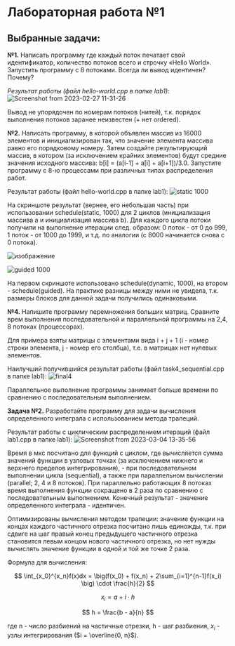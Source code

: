 # Лабораторная работа №1
## Выбранные задачи:
<b>№1.</b> Написать программу где каждый поток печатает свой идентификатор, количество потоков всего и строчку «Hello World». Запустить программу с 8 потоками. Всегда ли вывод идентичен? Почему? 

<i>Результат работы (файл hello-world.cpp в папке lab1)</i>:
![Screenshot from 2023-02-27 11-31-26](https://user-images.githubusercontent.com/102433741/222807518-8709c048-2939-44bb-865b-e797007cb173.png)

Вывод не упорядочен по номерам потоков (нитей), т.к. порядок выполнения потоков заранее неизвестен (+ нет ordered). 

<b>№2.</b> Написать программу, в которой объявлен массив из 16000 элементов и инициализирован так, что значение элемента массива равно его порядковому номеру. Затем создайте результирующий массив, в котором (за исключением крайних элементов) будут средние значения исходного массива: 
b[i] = (a[i-1] + a[i] + a[i+1])/3.0.
Запустите программу с 8-ю процессами при различных типах распределения работ. 

Результат работы (файл hello-world.cpp в папке lab1):
![static 1000](https://user-images.githubusercontent.com/102433741/222811800-c2525055-83f3-498b-a65b-d46cd08b606a.png)

На скриншоте результат (вернее, его небольшая часть) при использовании schedule(static, 1000) для 2 циклов (инициализация массива a и инициализация массива b). Для каждого цикла потоки получили на выполнение итерации след. образом: 0 поток - от 0 до 999, 1 поток - от 1000 до 1999, и т.д. по аналогии (с 8000 начинается снова с 0 потока). 

![изображение](https://user-images.githubusercontent.com/102433741/222813982-0b492bda-b6a4-4d4c-811d-608b5b659a9f.png)

![guided 1000](https://user-images.githubusercontent.com/102433741/222814177-13fda315-2c34-4d45-8f0f-421c1c2dfc06.png)

На первом скриншоте использовано schedule(dynamic, 1000), на втором - schedule(guided). На практике разницы между ними не увидела, т.к. размеры блоков для данной задачи получились одинаковыми. 

<b>№4.</b> Напишите программу перемножения больших матриц. Сравните врем выполнения последовательной и параллельной программы на 2,4, 8 потоках (процессорах).

Для примера взяты матрицы с элементами вида i + j + 1 (i - номер строки элемента, j - номер его столбца), т.е. в матрицах нет нулевых элементов.

Наилучший получившийся результат работы (файл task4_sequential.cpp в папке lab1):
![final4](https://user-images.githubusercontent.com/102433741/222815661-4249bc6d-cbcc-4e94-9900-ea2da362583b.png)

Параллельное выполнение программы занимает больше времени по сравнению с последовательным выполнением.

<b>Задача №2.</b> 
Разработайте программу для задачи вычисления определенного интеграла с использованием метода трапеций. 

Результат работы с циклическим распределением итераций (файл lab1.cpp в папке lab1):
![Screenshot from 2023-03-04 13-35-56](https://user-images.githubusercontent.com/102433741/222895091-ad516eba-07d4-4a8f-be13-90a7e721c253.png)

Время в мкс посчитано для функций с циклом, где вычисляется сумма значений функции в узловых точках (за исключением нижнего и верхнего пределов интегрирования), - при последовательном выполнении цикла (sequential), а также при параллельном вычислении (parallel; 2, 4 и 8 потоков). При параллельно работающих 8 потоках время выполнения функции сокращено в 2 раза по сравнению с последовательным выполнением. Конечный результат - значение определенного интеграла - идентичен.

Оптимизированы вычисления методом трапеции: значение функции на концах каждого частичного отрезка посчитано лишь единожды, т.к. при сдвиге на шаг правый конец предыдущего частичного отрезка становится левым концом нового частичного отрезка, но нет нужды вычислять значение функции в одной и той же точке 2 раза. 

Формула для вычисления:

$$ \int_{x_0}^{x_n}f(x)dx = \big(f(x_0) + f(x_n) + 2\sum_{i=1}^{n-1}f(x_i) \big) \cdot \frac{h}{2} $$

$$ x_i = a + i \cdot h $$

$$ h = \frac{b - a}{n} $$

где n - число разбиений на частичные отрезки, h - шаг разбиения, $x_i$ - узлы интегрирования ($i = \overline{0, n}$).
